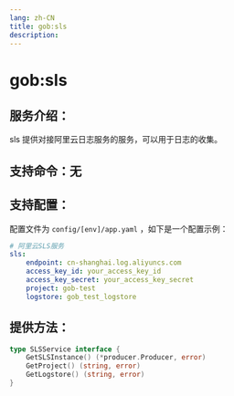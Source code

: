 ```yaml
---
lang: zh-CN
title: gob:sls
description:
---
```

# gob:sls

## 服务介绍：
sls 提供对接阿里云日志服务的服务，可以用于日志的收集。
## 支持命令：无
## 支持配置：

配置文件为 `config/[env]/app.yaml` ，如下是一个配置示例：

```yaml
# 阿里云SLS服务
sls:
	endpoint: cn-shanghai.log.aliyuncs.com
	access_key_id: your_access_key_id
	access_key_secret: your_access_key_secret
	project: gob-test
	logstore: gob_test_logstore
```

## 提供方法：
```go 
type SLSService interface {
	GetSLSInstance() (*producer.Producer, error)
	GetProject() (string, error)
	GetLogstore() (string, error)
}
```
